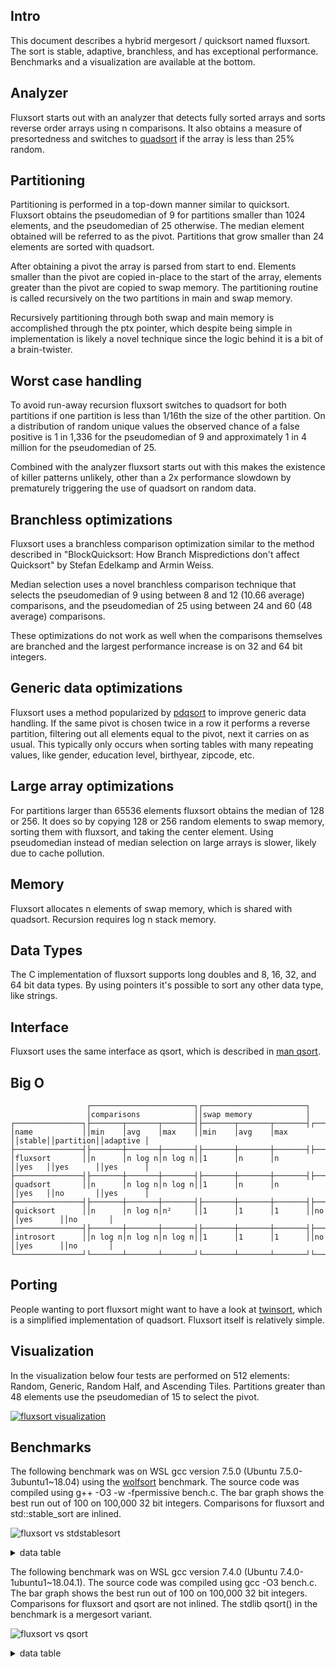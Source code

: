Intro
-----
This document describes a hybrid mergesort / quicksort named fluxsort. The sort is stable, adaptive, branchless, and has exceptional performance. Benchmarks and a visualization are available at the bottom.

Analyzer
--------
Fluxsort starts out with an analyzer that detects fully sorted arrays and sorts reverse order arrays using n comparisons. It also obtains a measure of presortedness and switches to [quadsort](https://github.com/scandum/quadsort) if the array is less than 25% random.

Partitioning
------------
Partitioning is performed in a top-down manner similar to quicksort. Fluxsort obtains the pseudomedian of 9 for partitions smaller than 1024 elements, and the pseudomedian of 25 otherwise. The median element obtained will be referred to as the pivot. Partitions that grow smaller than 24 elements are sorted with quadsort.

After obtaining a pivot the array is parsed from start to end. Elements smaller than the pivot are copied in-place to the start of the array, elements greater than the pivot are copied to swap memory. The partitioning routine is called recursively on the two partitions in main and swap memory.

Recursively partitioning through both swap and main memory is accomplished through the ptx pointer, which despite being simple in implementation is likely a novel technique since the logic behind it is a bit of a brain-twister.

Worst case handling
-------------------
To avoid run-away recursion fluxsort switches to quadsort for both partitions if one partition is less than 1/16th the size of the other partition. On a distribution of random unique values the observed chance of a false positive is 1 in 1,336 for the pseudomedian of 9 and approximately 1 in 4 million for the pseudomedian of 25.

Combined with the analyzer fluxsort starts out with this makes the existence of killer patterns unlikely, other than a 2x performance slowdown by prematurely triggering the use of quadsort on random data.

Branchless optimizations
------------------------
Fluxsort uses a branchless comparison optimization similar to the method described in "BlockQuicksort: How Branch Mispredictions don't affect Quicksort" by Stefan Edelkamp and Armin Weiss.

Median selection uses a novel branchless comparison technique that selects the pseudomedian of 9 using between 8 and 12 (10.66 average) comparisons, and the pseudomedian of 25 using between 24 and 60 (48 average) comparisons.

These optimizations do not work as well when the comparisons themselves are branched and the largest performance increase is on 32 and 64 bit integers.

Generic data optimizations
--------------------------
Fluxsort uses a method popularized by [pdqsort](https://github.com/orlp/pdqsort) to improve generic data handling. If the same pivot is chosen twice in a row it performs a reverse partition, filtering out all elements equal to the pivot, next it carries on as usual. This typically only occurs when sorting tables with many repeating values, like gender, education level, birthyear, zipcode, etc.

Large array optimizations
-------------------------
For partitions larger than 65536 elements fluxsort obtains the median of 128 or 256. It does so by copying 128 or 256 random elements to swap memory, sorting them with fluxsort, and taking the center element. Using pseudomedian instead of median selection on large arrays is slower, likely due to cache pollution.

Memory
------
Fluxsort allocates n elements of swap memory, which is shared with quadsort. Recursion requires log n stack memory.

Data Types
----------
The C implementation of fluxsort supports long doubles and 8, 16, 32, and 64 bit data types. By using pointers it's possible to sort any other data type, like strings.

Interface
---------
Fluxsort uses the same interface as qsort, which is described in [man qsort](https://man7.org/linux/man-pages/man3/qsort.3p.html).

Big O
-----
```cobol
                 ┌───────────────────────┐┌───────────────────────┐
                 │comparisons            ││swap memory            │
┌───────────────┐├───────┬───────┬───────┤├───────┬───────┬───────┤┌──────┐┌─────────┐┌─────────┐
│name           ││min    │avg    │max    ││min    │avg    │max    ││stable││partition││adaptive │
├───────────────┤├───────┼───────┼───────┤├───────┼───────┼───────┤├──────┤├─────────┤├─────────┤
│fluxsort       ││n      │n log n│n log n││1      │n      │n      ││yes   ││yes      ││yes      │
├───────────────┤├───────┼───────┼───────┤├───────┼───────┼───────┤├──────┤├─────────┤├─────────┤
│quadsort       ││n      │n log n│n log n││1      │n      │n      ││yes   ││no       ││yes      │
├───────────────┤├───────┼───────┼───────┤├───────┼───────┼───────┤├──────┤├─────────┤├─────────┤
│quicksort      ││n      │n log n│n²     ││1      │1      │1      ││no    ││yes      ││no       │
├───────────────┤├───────┼───────┼───────┤├───────┼───────┼───────┤├──────┤├─────────┤├─────────┤
│introsort      ││n log n│n log n│n log n││1      │1      │1      ││no    ││yes      ││no       │
└───────────────┘└───────┴───────┴───────┘└───────┴───────┴───────┘└──────┘└─────────┘└─────────┘
```

Porting
-------
People wanting to port fluxsort might want to have a look at [twinsort](https://github.com/scandum/twinsort), which is a simplified implementation of quadsort. Fluxsort itself is relatively simple.

Visualization
-------------
In the visualization below four tests are performed on 512 elements: Random, Generic, Random Half, and Ascending Tiles. Partitions greater than 48 elements use the pseudomedian of 15 to select the pivot.

[![fluxsort visualization](https://github.com/scandum/fluxsort/blob/main/images/fluxsort.gif)](https://youtu.be/pXPrCTi-gRE)

Benchmarks
----------

The following benchmark was on WSL gcc version 7.5.0 (Ubuntu 7.5.0-3ubuntu1~18.04) using the [wolfsort](https://github.com/scandum/wolfsort) benchmark.
The source code was compiled using g++ -O3 -w -fpermissive bench.c. The bar graph shows the best run out of 100 on 100,000 32 bit integers. Comparisons for fluxsort and std::stable_sort are inlined.

![fluxsort vs stdstablesort](https://github.com/scandum/fluxsort/blob/main/images/fluxsort_vs_stdstablesort.png)

<details><summary>data table</summary>

|      Name |    Items | Type |     Best |  Average |     Loops | Samples |     Distribution |
| --------- | -------- | ---- | -------- | -------- | --------- | ------- | ---------------- |
|stablesort |   100000 |   64 | 0.006071 | 0.006116 |         1 |     100 |     random order |
|  fluxsort |   100000 |   64 | 0.002270 | 0.002296 |         1 |     100 |     random order |

|      Name |    Items | Type |     Best |  Average |     Loops | Samples |     Distribution |
| --------- | -------- | ---- | -------- | -------- | --------- | ------- | ---------------- |
|stablesort |   100000 |   32 | 0.006063 | 0.006091 |         1 |     100 |     random order |
|  fluxsort |   100000 |   32 | 0.002114 | 0.002131 |         1 |     100 |     random order |
|           |          |      |          |          |           |         |                  |
|stablesort |   100000 |   32 | 0.002996 | 0.003021 |         1 |     100 |     random % 100 |
|  fluxsort |   100000 |   32 | 0.000484 | 0.000499 |         1 |     100 |     random % 100 |
|           |          |      |          |          |           |         |                  |
|stablesort |   100000 |   32 | 0.000657 | 0.000680 |         1 |     100 |        ascending |
|  fluxsort |   100000 |   32 | 0.000047 | 0.000047 |         1 |     100 |        ascending |
|           |          |      |          |          |           |         |                  |
|stablesort |   100000 |   32 | 0.001344 | 0.001428 |         1 |     100 |    ascending saw |
|  fluxsort |   100000 |   32 | 0.000861 | 0.000881 |         1 |     100 |    ascending saw |
|           |          |      |          |          |           |         |                  |
|stablesort |   100000 |   32 | 0.000810 | 0.000837 |         1 |     100 |       pipe organ |
|  fluxsort |   100000 |   32 | 0.000191 | 0.000197 |         1 |     100 |       pipe organ |
|           |          |      |          |          |           |         |                  |
|stablesort |   100000 |   32 | 0.000913 | 0.000924 |         1 |     100 |       descending |
|  fluxsort |   100000 |   32 | 0.000058 | 0.000058 |         1 |     100 |       descending |
|           |          |      |          |          |           |         |                  |
|stablesort |   100000 |   32 | 0.001059 | 0.001076 |         1 |     100 |   descending saw |
|  fluxsort |   100000 |   32 | 0.000362 | 0.000372 |         1 |     100 |   descending saw |
|           |          |      |          |          |           |         |                  |
|stablesort |   100000 |   32 | 0.002055 | 0.002121 |         1 |     100 |      random tail |
|  fluxsort |   100000 |   32 | 0.001498 | 0.001510 |         1 |     100 |      random tail |
|           |          |      |          |          |           |         |                  |
|stablesort |   100000 |   32 | 0.003531 | 0.003557 |         1 |     100 |      random half |
|  fluxsort |   100000 |   32 | 0.001806 | 0.001819 |         1 |     100 |      random half |
|           |          |      |          |          |           |         |                  |
|stablesort |   100000 |   32 | 0.000985 | 0.001004 |         1 |     100 |  ascending tiles |
|  fluxsort |   100000 |   32 | 0.000671 | 0.000719 |         1 |     100 |  ascending tiles |

</details>

The following benchmark was on WSL gcc version 7.4.0 (Ubuntu 7.4.0-1ubuntu1~18.04.1).
The source code was compiled using gcc -O3 bench.c. The bar graph shows the best run out of 100 on 100,000 32 bit integers. Comparisons for fluxsort and qsort are not inlined. The stdlib qsort() in the benchmark is a mergesort variant. 

![fluxsort vs qsort](https://github.com/scandum/fluxsort/blob/main/images/fluxsort_vs_qsort.png)

<details><summary>data table</summary>

|      Name |    Items | Type |     Best |  Average |  Compares | Samples |     Distribution |
| --------- | -------- | ---- | -------- | -------- | --------- | ------- | ---------------- |
|     qsort |   100000 |   64 | 0.016662 | 0.016878 |   1536548 |     100 |    random string |
|  fluxsort |   100000 |   64 | 0.010894 | 0.011155 |   1987272 |     100 |    random string |

|      Name |    Items | Type |     Best |  Average |  Compares | Samples |     Distribution |
| --------- | -------- | ---- | -------- | -------- | --------- | ------- | ---------------- |
|     qsort |   100000 |  128 | 0.018280 | 0.018835 |   1536363 |     100 |     random order |
|  fluxsort |   100000 |  128 | 0.011630 | 0.011728 |   1990256 |     100 |     random order |

|      Name |    Items | Type |     Best |  Average |  Compares | Samples |     Distribution |
| --------- | -------- | ---- | -------- | -------- | --------- | ------- | ---------------- |
|     qsort |   100000 |   64 | 0.009275 | 0.009348 |   1536491 |     100 |     random order |
|  fluxsort |   100000 |   64 | 0.004570 | 0.004614 |   1977809 |     100 |     random order |

|      Name |    Items | Type |     Best |  Average |  Compares | Samples |     Distribution |
| --------- | -------- | ---- | -------- | -------- | --------- | ------- | ---------------- |
|     qsort |   100000 |   32 | 0.008465 | 0.008547 |   1536634 |     100 |     random order |
|  fluxsort |   100000 |   32 | 0.004029 | 0.004081 |   1991219 |     100 |     random order |
|           |          |      |          |          |           |         |                  |
|     qsort |   100000 |   32 | 0.006409 | 0.006470 |   1532465 |     100 |     random % 100 |
|  fluxsort |   100000 |   32 | 0.001423 | 0.001458 |    968722 |     100 |     random % 100 |
|           |          |      |          |          |           |         |                  |
|     qsort |   100000 |   32 | 0.002020 | 0.002132 |    815024 |     100 |  ascending order |
|  fluxsort |   100000 |   32 | 0.000161 | 0.000162 |     99999 |     100 |  ascending order |
|           |          |      |          |          |           |         |                  |
|     qsort |   100000 |   32 | 0.002823 | 0.003056 |    915020 |     100 |    ascending saw |
|  fluxsort |   100000 |   32 | 0.001461 | 0.001478 |    558848 |     100 |    ascending saw |
|           |          |      |          |          |           |         |                  |
|     qsort |   100000 |   32 | 0.002341 | 0.002392 |    884462 |     100 |       pipe organ |
|  fluxsort |   100000 |   32 | 0.000657 | 0.000669 |    404041 |     100 |       pipe organ |
|           |          |      |          |          |           |         |                  |
|     qsort |   100000 |   32 | 0.002466 | 0.002500 |    853904 |     100 | descending order |
|  fluxsort |   100000 |   32 | 0.000154 | 0.000154 |     99999 |     100 | descending order |
|           |          |      |          |          |           |         |                  |
|     qsort |   100000 |   32 | 0.003238 | 0.003418 |    953892 |     100 |   descending saw |
|  fluxsort |   100000 |   32 | 0.001449 | 0.001463 |    570729 |     100 |   descending saw |
|           |          |      |          |          |           |         |                  |
|     qsort |   100000 |   32 | 0.003735 | 0.003837 |   1012028 |     100 |      random tail |
|  fluxsort |   100000 |   32 | 0.002229 | 0.002251 |    681125 |     100 |      random tail |
|           |          |      |          |          |           |         |                  |
|     qsort |   100000 |   32 | 0.005446 | 0.005493 |   1200835 |     100 |      random half |
|  fluxsort |   100000 |   32 | 0.003586 | 0.003628 |   1886276 |     100 |      random half |
|           |          |      |          |          |           |         |                  |
|     qsort |   100000 |   32 | 0.003872 | 0.003919 |   1209200 |     100 |  ascending tiles |
|  fluxsort |   100000 |   32 | 0.003334 | 0.003350 |   1361302 |     100 |  ascending tiles |

</details>
